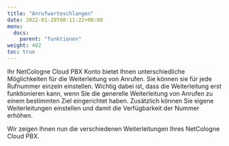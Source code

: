 ```yaml
---
title: "Anrufwarteschlangen"
date: 2022-01-20T00:11:22+00:00
menu:
  docs:
    parent: "funktionen"
weight: 402
toc: true
---
```


Ihr NetCologne Cloud PBX Konto bietet Ihnen unterschiedliche Möglichkeiten für die Weiterleitung von Anrufen. Sie können sie für jede Rufnummer einzeln einstellen. Wichtig dabei ist, dass die Weiterleitung erst funktionieren kann, wenn Sie die generelle Weiterleitung von Anrufen zu einem bestimmten Ziel eingerichtet haben. Zusätzlich können Sie eigene Weiterleitungen einstellen und damit die Verfügbarkeit der Nummer erhöhen.

Wir zeigen Ihnen nun die verschiedenen Weiterleitungen Ihres NetCologne Cloud PBX.